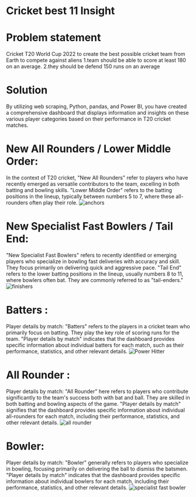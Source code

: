 # Cricket best 11 Insight
# Problem statement 
 Cricket T20 World Cup 2022 to create the best possible cricket team from Earth to compete against aliens
1.team should be able to score at least  180 on an average.
2.they should be defend 150 runs on an average 
# Solution 
By utilizing web scraping, Python, pandas, and Power BI, you have created a comprehensive dashboard that displays information and insights on these various player categories based on their performance in T20 cricket matches.
# New All Rounders / Lower Middle Order: 
In the context of T20 cricket, "New All Rounders" refer to players who have recently emerged as versatile contributors to the team, excelling in both batting and bowling skills. "Lower Middle Order" refers to the batting positions in the lineup, typically between numbers 5 to 7, where these all-rounders often play their role.
![anchors](https://github.com/spriyankagirish/Cricketbest11Insight/assets/138349558/1bb0f55a-4f30-4cbc-8429-1a49a542d17e)
# New Specialist Fast Bowlers / Tail End: 
"New Specialist Fast Bowlers" refers to recently identified or emerging players who specialize in bowling fast deliveries with accuracy and skill. They focus primarily on delivering quick and aggressive pace. "Tail End" refers to the lower batting positions in the lineup, usually numbers 8 to 11, where bowlers often bat. They are commonly referred to as "tail-enders."
![finishers ](https://github.com/spriyankagirish/Cricketbest11Insight/assets/138349558/e3f3e915-0006-4070-9f3f-4c42cba1aff0)
# Batters :
Player details by match: "Batters" refers to the players in a cricket team who primarily focus on batting. They play the key role of scoring runs for the team. "Player details by match" indicates that the dashboard provides specific information about individual batters for each match, such as their performance, statistics, and other relevant details.
![Power Hitter ](https://github.com/spriyankagirish/Cricketbest11Insight/assets/138349558/98083d03-8a79-402e-9b6e-44ff99f37097)
# All Rounder :
Player details by match: "All Rounder" here refers to players who contribute significantly to the team's success both with bat and ball. They are skilled in both batting and bowling aspects of the game. "Player details by match" signifies that the dashboard provides specific information about individual all-rounders for each match, including their performance, statistics, and other relevant details.
![all rounder ](https://github.com/spriyankagirish/Cricketbest11Insight/assets/138349558/eb873b30-fdc9-46e2-aaf5-eb5fafd4da39)
# Bowler:
Player details by match: "Bowler" generally refers to players who specialize in bowling, focusing primarily on delivering the ball to dismiss the batsmen. "Player details by match" indicates that the dashboard provides specific information about individual bowlers for each match, including their performance, statistics, and other relevant details.
![specialist fast bowler ](https://github.com/spriyankagirish/Cricketbest11Insight/assets/138349558/1203ea64-f460-4522-b334-22544645f798)
